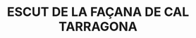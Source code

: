 ---
layout: patrimoni-details
title:  "ESCUT DE LA FAÇANA DE CAL TARRAGONA"
collections: ["patrimoni-arquitectonic", "bcin-previstos-cbp"]
coordinates:
  - group1:
        - [1.460608580944843, 42.357967312097763]
        - [1.460625384106278, 42.357969920532277]
        - [1.460624456557322, 42.357892765438379]
        - [1.460602814096961, 42.357890985560225]
        - [1.460608179485003, 42.357967306706513]
        - [1.460608580944843, 42.357967312097763]
---